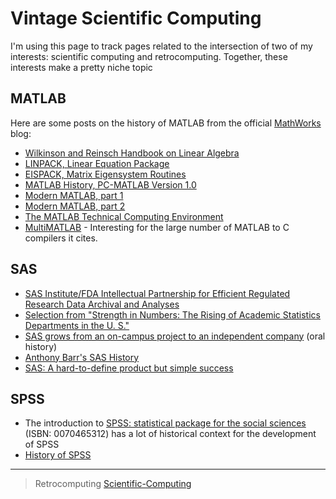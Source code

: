 

Vintage Scientific Computing
============================

I'm using this page to track pages related to the intersection of two of my interests: scientific computing and retrocomputing. Together, these interests make a pretty niche topic

MATLAB
------

Here are some posts on the history of MATLAB from the official [MathWorks](https://mathworks.com) blog:

-   [Wilkinson and Reinsch Handbook on Linear Algebra](https://blogs.mathworks.com/cleve/2017/12/04/wilkinson-and-reinsch-handbook-on-linear-algebra/)
-   [LINPACK, Linear Equation Package](https://blogs.mathworks.com/cleve/2018/01/23/linpack-linear-equation-package)
-   [EISPACK, Matrix Eigensystem Routines](https://blogs.mathworks.com/cleve/2018/01/02/eispack-matrix-eigensystem-routines/)
-   [MATLAB History, PC-MATLAB Version 1.0](https://blogs.mathworks.com/cleve/2018/03/09/matlab-history-pc-matlab-version-1-0)
-   [Modern MATLAB, part 1](https://blogs.mathworks.com/cleve/2018/03/21/matlab-history-modern-matlab-part-1/)
-   [Modern MATLAB, part 2](https://blogs.mathworks.com/cleve/2018/04/30/matlab-history-modern-matlab-part-2)
-   [The MATLAB Technical Computing Environment](https://blogs.mathworks.com/cleve/2018/05/14/the-matlab-technical-computing-environment)
-   [MultiMATLAB](https://web.archive.org/web/19970613211827/http://www.tc.cornell.edu/Software/MultiMATLAB/) - Interesting for the large number of MATLAB to C compilers it cites.

SAS
---

-   [SAS Institute/FDA Intellectual Partnership for Efficient Regulated Research Data Archival and Analyses](https://web.archive.org/web/20170706003531/https://www.fda.gov/ohrms/dockets/dockets/00n0001/ts00016.pdf)
-   [Selection from "Strength in Numbers: The Rising of Academic Statistics Departments in the U. S."](https://books.google.com/books?id=kPGJUiUCJZkC&lpg=PA177&dq=%22University%20Statisticians%20of%20the%20Southern%20Experiment%20Stations%22%20grant&pg=PA177#v=onepage&q=%22University%20Statisticians%20of%20the%20Southern%20Experiment%20Stations%22%20grant&f=false)
-   [SAS grows from an on-campus project to an independent company](https://docsouth.unc.edu/sohp/I-0073/excerpts/excerpt_976.html) (oral history)
-   [Anthony Barr's SAS History](https://web.archive.org/web/20071008070644/http://www.barrsystems.com/Company/SAS_Related_History.html)
-   [SAS: A hard-to-define product but simple success](https://web.archive.org/web/20170427065637/https://biostat.wustl.edu/~phil/stuff/si.html)

SPSS
----

-   The introduction to [SPSS: statistical package for the social sciences](https://clio.columbia.edu/catalog/1214612) (ISBN: 0070465312) has a lot of historical context for the development of SPSS
-   [History of SPSS](http://blog.pmean.com/history-of-spss/)

* * * * *

> Retrocomputing [Scientific-Computing](../Scientific-Computing)
